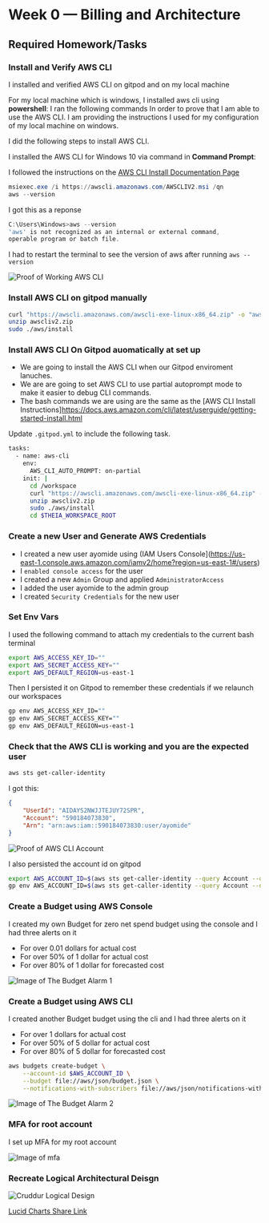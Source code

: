 # Week 0 — Billing and Architecture

## Required Homework/Tasks

### Install and Verify AWS CLI 

I installed and verified AWS CLI on gitpod and on my local machine

For my local machine which is windows, I installed aws cli using **powershell**:
I ran the following commands
In order to prove that I am able to use the AWS CLI.
I am providing the instructions I used for my configuration of my local machine on windows.

I did the following steps to install AWS CLI.

I installed the AWS CLI for Windows 10 via command in **Command Prompt**:

I followed the instructions on the [AWS CLI Install Documentation Page](https://docs.aws.amazon.com/cli/latest/userguide/getting-started-install.html)

```PowerShell
msiexec.exe /i https://awscli.amazonaws.com/AWSCLIV2.msi /qn
aws --version
```

I got this as a reponse

```powershell
C:\Users\Windows>aws --version
'aws' is not recognized as an internal or external command,
operable program or batch file.
```

I had to restart the terminal to see the version of aws after running `aws --version`

![Proof of Working AWS CLI](assets/proof-of-aws-cli.png)

### Install AWS CLI on gitpod manually

```bash
curl "https://awscli.amazonaws.com/awscli-exe-linux-x86_64.zip" -o "awscliv2.zip"
unzip awscliv2.zip
sudo ./aws/install
```
### Install AWS CLI On Gitpod auomatically at set up

- We are going to install the AWS CLI when our Gitpod enviroment lanuches.
- We are are going to set AWS CLI to use partial autoprompt mode to make it easier to debug CLI commands.
- The bash commands we are using are the same as the [AWS CLI Install Instructions]https://docs.aws.amazon.com/cli/latest/userguide/getting-started-install.html


Update `.gitpod.yml` to include the following task.

```sh
tasks:
  - name: aws-cli
    env:
      AWS_CLI_AUTO_PROMPT: on-partial
    init: |
      cd /workspace
      curl "https://awscli.amazonaws.com/awscli-exe-linux-x86_64.zip" -o "awscliv2.zip"
      unzip awscliv2.zip
      sudo ./aws/install
      cd $THEIA_WORKSPACE_ROOT
```

### Create a new User and Generate AWS Credentials

- I created a new user ayomide using (IAM Users Console](https://us-east-1.console.aws.amazon.com/iamv2/home?region=us-east-1#/users)
- I `enabled console access` for the user
- I created a new `Admin` Group and applied `AdministratorAccess`
- I added the user ayomide to the admin group
- I created `Security Credentials` for the new user

### Set Env Vars

I used the following command to attach my credentials to the current bash terminal

```bash
export AWS_ACCESS_KEY_ID=""
export AWS_SECRET_ACCESS_KEY=""
export AWS_DEFAULT_REGION=us-east-1
```

Then I persisted it on Gitpod to remember these credentials if we relaunch our workspaces

```bash
gp env AWS_ACCESS_KEY_ID=""
gp env AWS_SECRET_ACCESS_KEY=""
gp env AWS_DEFAULT_REGION=us-east-1
```

### Check that the AWS CLI is working and you are the expected user

```bash
aws sts get-caller-identity
```

I got this:

```json
{
    "UserId": "AIDAYS2NWJJTEJUY72SPR",
    "Account": "590184073830",
    "Arn": "arn:aws:iam::590184073830:user/ayomide"
}
```

![Proof of AWS CLI Account](assets/aws-cli-user.png)

I also persisted the account id on gitpod

```bash
export AWS_ACCOUNT_ID=$(aws sts get-caller-identity --query Account --output text)
gp env AWS_ACCOUNT_ID=$(aws sts get-caller-identity --query Account --output text)
```

### Create a Budget using AWS Console

I created my own Budget for zero net spend budget using the console and I had three alerts on it
- For over 0.01 dollars for actual cost
- For over 50% of 1 dollar for actual cost
- For over 80% of 1 dollar for forecasted cost

![Image of The Budget Alarm 1](assets/budget-alarm.png)

### Create a Budget using AWS CLI

I created another Budget budget using the cli and I had three alerts on it
- For over 1 dollars for actual cost
- For over 50% of 5 dollar for actual cost
- For over 80% of 5 dollar for forecasted cost


```bash
aws budgets create-budget \
    --account-id $AWS_ACCOUNT_ID \
    --budget file://aws/json/budget.json \
    --notifications-with-subscribers file://aws/json/notifications-with-subscribers.json
```

![Image of The Budget Alarm 2](assets/budget-alarm-cli.png)

### MFA for root account

I set up MFA for my root account

![Image of mfa](assets/mfa.png)

### Recreate Logical Architectural Deisgn

![Cruddur Logical Design](assets/logical-architecture-recreation-diagram.png)

[Lucid Charts Share Link](https://lucid.app/lucidchart/43ec5cae-507c-4dde-a664-910864df9671/edit?viewport_loc=-1747%2C-193%2C2882%2C1360%2C0_0&invitationId=inv_6f8ebbb3-39da-457f-893f-91f720c183ea
)
